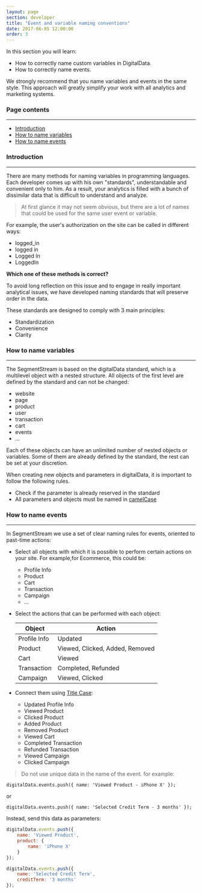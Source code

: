 ```yaml
---
layout: page
section: developer
title: "Event and variable naming conventions"
date: 2017-06-05 12:00:00
order: 3
---
```


In this section you will learn:
* How to correctly name custom variables in DigitalData.
* How to correctly name events.

We strongly recommend that you name variables and events in the same style. This approach will greatly simplify your work with all analytics and marketing systems.

### Page contents
------
<ul class="page-navigation">
  <li><a href="#introduction">Introduction</a></li>
  <li><a href="#howToNameVariables">How to name variables</a></li>
  <li><a href="#howToNameEvents">How to name events</a></li>
</ul>

### <a name="introduction"></a>Introduction
------
There are many methods for naming variables in programming languages. Each developer comes up with his own "standards", understandable and convenient only to him. As a result, your analytics is filled with a bunch of dissimilar data that is difficult to understand and analyze.

> At first glance it may not seem obvious, but there are a lot of names that could be used for the same user event or variable.

For example, the user's authorization on the site can be called in different ways:

* logged_in
* logged in
* Logged In
* LoggedIn

**Which one of these methods is correct?**

To avoid long reflection on this issue and to engage in really important analytical issues, we have developed naming standards that will preserve order in the data.

These standards are designed to comply with 3 main principles:

* Standardization
* Convenience
* Clarity

### <a name="howToNameVariables"></a>How to name variables
------
The SegmentStream is based on the digitalData standard, which is a multilevel object with a nested structure. All objects of the first level are defined by the standard and can not be changed:

* website
* page
* product
* user
* transaction
* cart
* events
* ...

Each of these objects can have an unlimited number of nested objects or variables. Some of them are already defined by the standard, the rest can be set at your discretion.

When creating new objects and parameters in digitalData, it is important to follow the following rules.

* Check if the parameter is already reserved in the standard
* All parameters and objects must be named in [camelCase](https://en.wikipedia.org/wiki/Camel_case)


### <a name="howToNameEvents"></a>How to name events
------
In SegmentStream we use a set of clear naming rules for events, oriented to past-time actions:

* Select all objects with which it is possible to perform certain actions on your site. For example,for Ecommerce, this could be:
  * Profile Info
  * Product
  * Cart
  * Transaction
  * Campaign
  * ...

* Select the actions that can be performed with each object:

  Object | Action
  --- | ---
  Profile Info|Updated
  Product|Viewed, Clicked, Added, Removed
  Cart|Viewed
  Transaction|Completed, Refunded
  Campaign|Viewed, Clicked

* Connect them using [Title Case](http://titlecase.com):
  * Updated Profile Info
  * Viewed Product
  * Clicked Product
  * Added Product
  * Removed Product
  * Viewed Cart
  * Completed Transaction
  * Refunded Transaction
  * Viewed Campaign
  * Clicked Campaign

> Do not use unique data in the name of the event. for example:

```
digitalData.events.push({ name: 'Viewed Product - iPhone X' });
```

or

```
digitalData.events.push({ name: 'Selected Credit Term - 3 months' });
```

Instead, send this data as parameters:

```JavaScript
digitalData.events.push({
    name: 'Viewed Product',
    product: {
        name: 'iPhone X'
    }
});
```

```JavaScript
digitalData.events.push({
    name: 'Selected Credit Term',
    creditTerm: '3 months'
});
```
